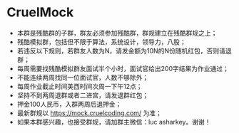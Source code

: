 # CruelMock

- 本群是残酷群的子群，群友必须参加残酷群，群规建立在残酷群规之上；
- 残酷模拟群，包括但不限于算法，系统设计，领导力，八股；
- 若违反以下规则，若群友人数为N，请发金额为10N的N份随机红包，否则请退群；
- 每周需要找残酷模拟群友面试半个小时，面试官给出200字结果为作业通过；
- 不能连续两周找同一位面试官，人数不够除外；
- 每周作业截止时间美西时间次周一下午12点；
- 坚持不到两周退群或者二进宫，请发退群红包；
- 押金100人民币，入群两周后退押金；
- 最新群规以 https://mock.cruelcoding.com/ 为准；
- 如果本群感兴趣，也接受群规，请加群主微信：luc asharkey。谢谢！
